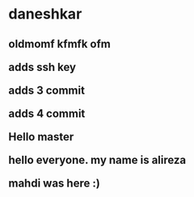 # daneshkar

<h2>    oldmomf
kfmfk
ofm

adds ssh key

adds 3 commit


adds 4 commit

Hello master

hello everyone. my name is alireza


mahdi was here :)